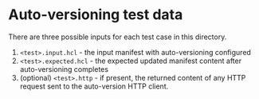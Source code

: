 # Auto-versioning test data

There are three possible inputs for each test case in this directory.

1. `<test>.input.hcl` - the input manifest with auto-versioning configured
2. `<test>.expected.hcl` - the expected updated manifest content after auto-versioning completes
3. (optional) `<test>.http` - if present, the returned content of any HTTP request sent to the auto-version HTTP client.
